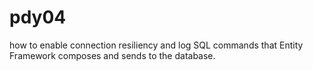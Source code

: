 # pdy04

how to enable connection resiliency and log SQL commands that Entity Framework composes and sends to the database.



